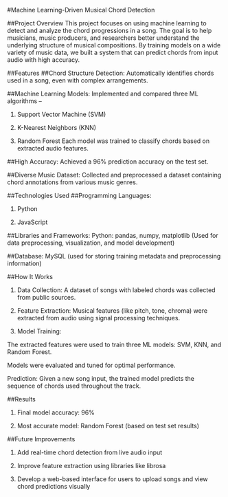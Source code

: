 #Machine Learning-Driven Musical Chord Detection


##Project Overview
This project focuses on using machine learning to detect and analyze the chord progressions in a song. The goal is to help musicians, music producers, and researchers better understand the underlying structure of musical compositions. By training models on a wide variety of music data, we built a system that can predict chords from input audio with high accuracy.

##Features
##Chord Structure Detection: Automatically identifies chords used in a song, even with complex arrangements.

##Machine Learning Models: Implemented and compared three ML algorithms –

1. Support Vector Machine (SVM)

2. K-Nearest Neighbors (KNN)

3. Random Forest
Each model was trained to classify chords based on extracted audio features.

##High Accuracy: Achieved a 96% prediction accuracy on the test set.

##Diverse Music Dataset: Collected and preprocessed a dataset containing chord annotations from various music genres.

##Technologies Used
##Programming Languages:
1. Python

2. JavaScript

##Libraries and Frameworks:
Python: pandas, numpy, matplotlib
(Used for data preprocessing, visualization, and model development)

##Database:
MySQL (used for storing training metadata and preprocessing information)

##How It Works
1. Data Collection: A dataset of songs with labeled chords was collected from public sources.

2. Feature Extraction: Musical features (like pitch, tone, chroma) were extracted from audio using signal processing techniques.

3. Model Training:

The extracted features were used to train three ML models: SVM, KNN, and Random Forest.

Models were evaluated and tuned for optimal performance.

Prediction: Given a new song input, the trained model predicts the sequence of chords used throughout the track.

##Results
1. Final model accuracy: 96%

2. Most accurate model: Random Forest (based on test set results)

##Future Improvements
1. Add real-time chord detection from live audio input

2. Improve feature extraction using libraries like librosa

3. Develop a web-based interface for users to upload songs and view chord predictions visually

